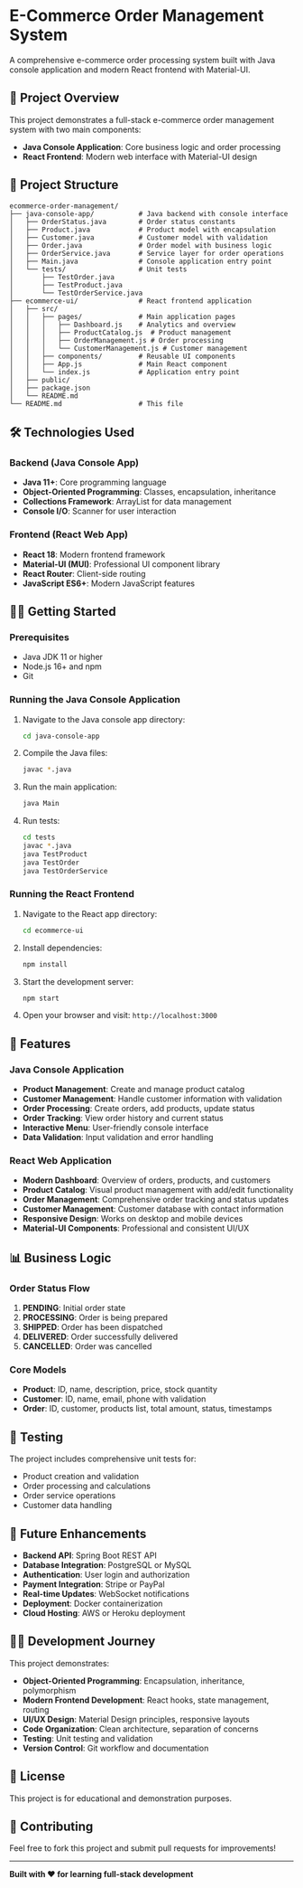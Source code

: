 # E-Commerce Order Management System

A comprehensive e-commerce order processing system built with Java console application and modern React frontend with Material-UI.

## 🚀 Project Overview

This project demonstrates a full-stack e-commerce order management system with two main components:
- **Java Console Application**: Core business logic and order processing
- **React Frontend**: Modern web interface with Material-UI design

## 📁 Project Structure

```
ecommerce-order-management/
├── java-console-app/           # Java backend with console interface
│   ├── OrderStatus.java        # Order status constants
│   ├── Product.java            # Product model with encapsulation
│   ├── Customer.java           # Customer model with validation
│   ├── Order.java              # Order model with business logic
│   ├── OrderService.java       # Service layer for order operations
│   ├── Main.java               # Console application entry point
│   └── tests/                  # Unit tests
│       ├── TestOrder.java
│       ├── TestProduct.java
│       └── TestOrderService.java
├── ecommerce-ui/               # React frontend application
│   ├── src/
│   │   ├── pages/              # Main application pages
│   │   │   ├── Dashboard.js    # Analytics and overview
│   │   │   ├── ProductCatalog.js  # Product management
│   │   │   ├── OrderManagement.js # Order processing
│   │   │   └── CustomerManagement.js # Customer management
│   │   ├── components/         # Reusable UI components
│   │   ├── App.js              # Main React component
│   │   └── index.js            # Application entry point
│   ├── public/
│   ├── package.json
│   └── README.md
└── README.md                   # This file
```

## 🛠️ Technologies Used

### Backend (Java Console App)
- **Java 11+**: Core programming language
- **Object-Oriented Programming**: Classes, encapsulation, inheritance
- **Collections Framework**: ArrayList for data management
- **Console I/O**: Scanner for user interaction

### Frontend (React Web App)
- **React 18**: Modern frontend framework
- **Material-UI (MUI)**: Professional UI component library
- **React Router**: Client-side routing
- **JavaScript ES6+**: Modern JavaScript features

## 🏃‍♂️ Getting Started

### Prerequisites
- Java JDK 11 or higher
- Node.js 16+ and npm
- Git

### Running the Java Console Application

1. Navigate to the Java console app directory:
   ```bash
   cd java-console-app
   ```

2. Compile the Java files:
   ```bash
   javac *.java
   ```

3. Run the main application:
   ```bash
   java Main
   ```

4. Run tests:
   ```bash
   cd tests
   javac *.java
   java TestProduct
   java TestOrder
   java TestOrderService
   ```

### Running the React Frontend

1. Navigate to the React app directory:
   ```bash
   cd ecommerce-ui
   ```

2. Install dependencies:
   ```bash
   npm install
   ```

3. Start the development server:
   ```bash
   npm start
   ```

4. Open your browser and visit: `http://localhost:3000`

## 🎯 Features

### Java Console Application
- **Product Management**: Create and manage product catalog
- **Customer Management**: Handle customer information with validation
- **Order Processing**: Create orders, add products, update status
- **Order Tracking**: View order history and current status
- **Interactive Menu**: User-friendly console interface
- **Data Validation**: Input validation and error handling

### React Web Application
- **Modern Dashboard**: Overview of orders, products, and customers
- **Product Catalog**: Visual product management with add/edit functionality
- **Order Management**: Comprehensive order tracking and status updates
- **Customer Management**: Customer database with contact information
- **Responsive Design**: Works on desktop and mobile devices
- **Material-UI Components**: Professional and consistent UI/UX

## 📊 Business Logic

### Order Status Flow
1. **PENDING**: Initial order state
2. **PROCESSING**: Order is being prepared
3. **SHIPPED**: Order has been dispatched
4. **DELIVERED**: Order successfully delivered
5. **CANCELLED**: Order was cancelled

### Core Models
- **Product**: ID, name, description, price, stock quantity
- **Customer**: ID, name, email, phone with validation
- **Order**: ID, customer, products list, total amount, status, timestamps

## 🧪 Testing

The project includes comprehensive unit tests for:
- Product creation and validation
- Order processing and calculations
- Order service operations
- Customer data handling

## 🔮 Future Enhancements

- **Backend API**: Spring Boot REST API
- **Database Integration**: PostgreSQL or MySQL
- **Authentication**: User login and authorization
- **Payment Integration**: Stripe or PayPal
- **Real-time Updates**: WebSocket notifications
- **Deployment**: Docker containerization
- **Cloud Hosting**: AWS or Heroku deployment

## 👨‍💻 Development Journey

This project demonstrates:
- **Object-Oriented Programming**: Encapsulation, inheritance, polymorphism
- **Modern Frontend Development**: React hooks, state management, routing
- **UI/UX Design**: Material Design principles, responsive layouts
- **Code Organization**: Clean architecture, separation of concerns
- **Testing**: Unit testing and validation
- **Version Control**: Git workflow and documentation

## 📝 License

This project is for educational and demonstration purposes.

## 🤝 Contributing

Feel free to fork this project and submit pull requests for improvements!

---

**Built with ❤️ for learning full-stack development**

